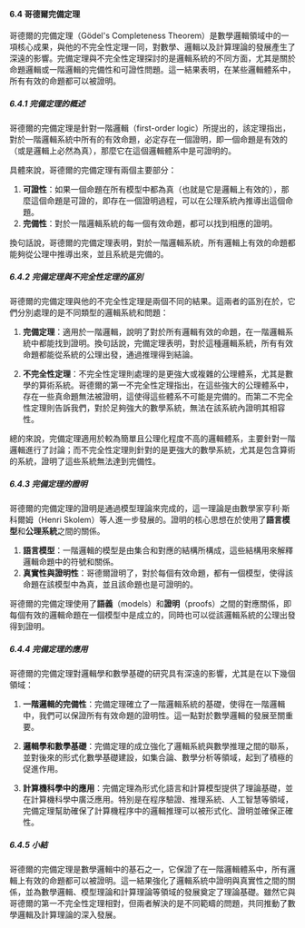 #### **6.4 哥德爾完備定理**

哥德爾的完備定理（Gödel's Completeness Theorem）是數學邏輯領域中的一項核心成果，與他的不完全性定理一同，對數學、邏輯以及計算理論的發展產生了深遠的影響。完備定理與不完全性定理探討的是邏輯系統的不同方面，尤其是關於命題邏輯或一階邏輯的完備性和可證性問題。這一結果表明，在某些邏輯體系中，所有有效的命題都可以被證明。

##### **6.4.1 完備定理的概述**

哥德爾的完備定理是針對一階邏輯（first-order logic）所提出的，該定理指出，對於一階邏輯系統中所有的有效命題，必定存在一個證明，即一個命題是有效的（或是邏輯上必然為真），那麼它在這個邏輯體系中是可證明的。

具體來說，哥德爾的完備定理有兩個主要部分：
1. **可證性**：如果一個命題在所有模型中都為真（也就是它是邏輯上有效的），那麼這個命題是可證的，即存在一個證明過程，可以在公理系統內推導出這個命題。
2. **完備性**：對於一階邏輯系統的每一個有效命題，都可以找到相應的證明。

換句話說，哥德爾的完備定理表明，對於一階邏輯系統，所有邏輯上有效的命題都能夠從公理中推導出來，並且系統是完備的。

##### **6.4.2 完備定理與不完全性定理的區別**

哥德爾的完備定理與他的不完全性定理是兩個不同的結果。這兩者的區別在於，它們分別處理的是不同類型的邏輯系統和問題：

1. **完備定理**：適用於一階邏輯，說明了對於所有邏輯有效的命題，在一階邏輯系統中都能找到證明。換句話說，完備定理表明，對於這種邏輯系統，所有有效命題都能從系統的公理出發，通過推理得到結論。

2. **不完全性定理**：不完全性定理則處理的是更強大或複雜的公理體系，尤其是數學的算術系統。哥德爾的第一不完全性定理指出，在這些強大的公理體系中，存在一些真命題無法被證明，這使得這些體系不可能是完備的。而第二不完全性定理則告訴我們，對於足夠強大的數學系統，無法在該系統內證明其相容性。

總的來說，完備定理適用於較為簡單且公理化程度不高的邏輯體系，主要針對一階邏輯進行了討論；而不完全性定理則針對的是更強大的數學系統，尤其是包含算術的系統，證明了這些系統無法達到完備性。

##### **6.4.3 完備定理的證明**

哥德爾的完備定理的證明是通過模型理論來完成的，這一理論是由數學家亨利·斯科爾姆（Henri Skolem）等人進一步發展的。證明的核心思想在於使用了**語言模型**和**公理系統**之間的關係。

1. **語言模型**：一階邏輯的模型是由集合和對應的結構所構成，這些結構用來解釋邏輯命題中的符號和關係。
2. **真實性與證明性**：哥德爾證明了，對於每個有效命題，都有一個模型，使得該命題在該模型中為真，並且該命題也是可證明的。

哥德爾的完備定理使用了**語義**（models）和**證明**（proofs）之間的對應關係，即每個有效的邏輯命題在一個模型中是成立的，同時也可以從該邏輯系統的公理出發得到證明。

##### **6.4.4 完備定理的應用**

哥德爾的完備定理對邏輯學和數學基礎的研究具有深遠的影響，尤其是在以下幾個領域：

1. **一階邏輯的完備性**：完備定理確立了一階邏輯系統的基礎，使得在一階邏輯中，我們可以保證所有有效命題的證明性。這一點對於數學邏輯的發展至關重要。
   
2. **邏輯學和數學基礎**：完備定理的成立強化了邏輯系統與數學推理之間的聯系，並對後來的形式化數學基礎建設，如集合論、數學分析等領域，起到了積極的促進作用。

3. **計算機科學中的應用**：完備定理為形式化語言和計算模型提供了理論基礎，並在計算機科學中廣泛應用。特別是在程序驗證、推理系統、人工智慧等領域，完備定理幫助確保了計算機程序中的邏輯推理可以被形式化、證明並確保正確性。

##### **6.4.5 小結**

哥德爾的完備定理是數學邏輯中的基石之一，它保證了在一階邏輯體系中，所有邏輯上有效的命題都可以被證明。這一結果強化了邏輯系統中證明與真實性之間的關係，並為數學邏輯、模型理論和計算理論等領域的發展奠定了理論基礎。雖然它與哥德爾的第一不完全性定理相對，但兩者解決的是不同範疇的問題，共同推動了數學邏輯及計算理論的深入發展。